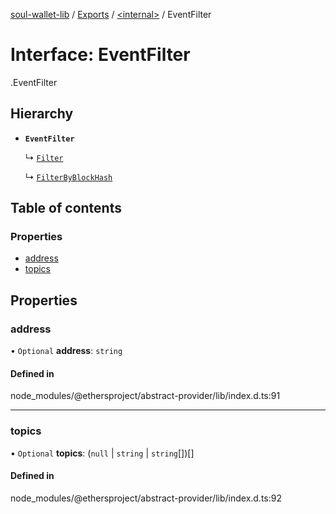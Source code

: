 [soul-wallet-lib](../README.md) / [Exports](../modules.md) / [<internal\>](../modules/internal_.md) / EventFilter

# Interface: EventFilter

[<internal>](../modules/internal_.md).EventFilter

## Hierarchy

- **`EventFilter`**

  ↳ [`Filter`](internal_.Filter.md)

  ↳ [`FilterByBlockHash`](internal_.FilterByBlockHash.md)

## Table of contents

### Properties

- [address](internal_.EventFilter.md#address)
- [topics](internal_.EventFilter.md#topics)

## Properties

### address

• `Optional` **address**: `string`

#### Defined in

node_modules/@ethersproject/abstract-provider/lib/index.d.ts:91

___

### topics

• `Optional` **topics**: (``null`` \| `string` \| `string`[])[]

#### Defined in

node_modules/@ethersproject/abstract-provider/lib/index.d.ts:92
